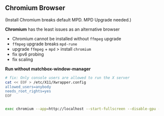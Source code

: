 Chromium Browser
---
(Install Chromium breaks default MPD. MPD Upgrade needed.)  

**Chromium** has the least issues as an alternative browser
- Chromium cannot be installed without `ffmpeg` upgrade
- `ffmpeg` upgrade breaks `mpd-rune`
- upgrade `ffmpeg` + `mpd` > install `chromium`
- fix ipv6 probing
- fix scaling

**Run without matchbox-window-manager**
```sh
# fix: Only console users are allowed to run the X server
cat << EOF > /etc/X11/Xwrapper.config
allowed_users=anybody
needs_root_rights=yes
EOF


exec chromium --app=http://localhost --start-fullscreen --disable-gpu --force-device-scale-factor=1.8

```
